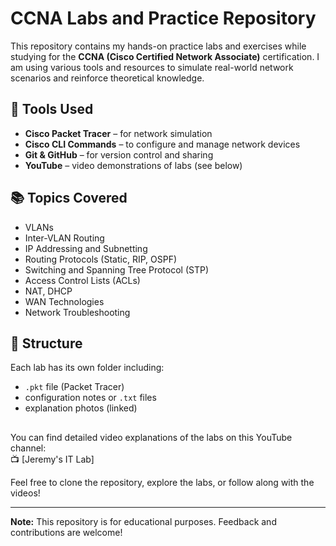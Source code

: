 # CCNA Labs and Practice Repository

This repository contains my hands-on practice labs and exercises while studying for the **CCNA (Cisco Certified Network Associate)** certification. I am using various tools and resources to simulate real-world network scenarios and reinforce theoretical knowledge.

## 🔧 Tools Used

- **Cisco Packet Tracer** – for network simulation
- **Cisco CLI Commands** – to configure and manage network devices
- **Git & GitHub** – for version control and sharing
- **YouTube** – video demonstrations of labs (see below)

## 📚 Topics Covered

- VLANs
- Inter-VLAN Routing
- IP Addressing and Subnetting
- Routing Protocols (Static, RIP, OSPF)
- Switching and Spanning Tree Protocol (STP)
- Access Control Lists (ACLs)
- NAT, DHCP
- WAN Technologies
- Network Troubleshooting

## 📂 Structure

Each lab has its own folder including:
- `.pkt` file (Packet Tracer)
- configuration notes or `.txt` files
- explanation photos (linked)

## 

You can find detailed video explanations of the labs on this YouTube channel:  
📺 [Jeremy's IT Lab]


Feel free to clone the repository, explore the labs, or follow along with the videos!

---

**Note:** This repository is for educational purposes. Feedback and contributions are welcome!
